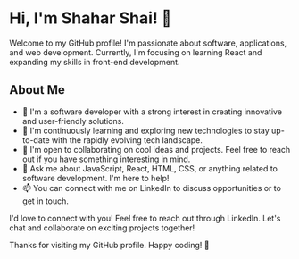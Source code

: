 # Hi, I'm Shahar Shai! 👋

Welcome to my GitHub profile! I'm passionate about software, applications, and web development.
Currently, I'm focusing on learning React and expanding my skills in front-end development.

## About Me

- 💼 I'm a software developer with a strong interest in creating innovative and user-friendly solutions.
- 🌱 I'm continuously learning and exploring new technologies to stay up-to-date with the rapidly evolving tech landscape.
- 👯 I'm open to collaborating on cool ideas and projects. Feel free to reach out if you have something interesting in mind.
- 💬 Ask me about JavaScript, React, HTML, CSS, or anything related to software development. I'm here to help!
- 📫 You can connect with me on LinkedIn to discuss opportunities or to get in touch.

I'd love to connect with you! Feel free to reach out through LinkedIn. Let's chat and collaborate on exciting projects together!

Thanks for visiting my GitHub profile. Happy coding! 🚀
